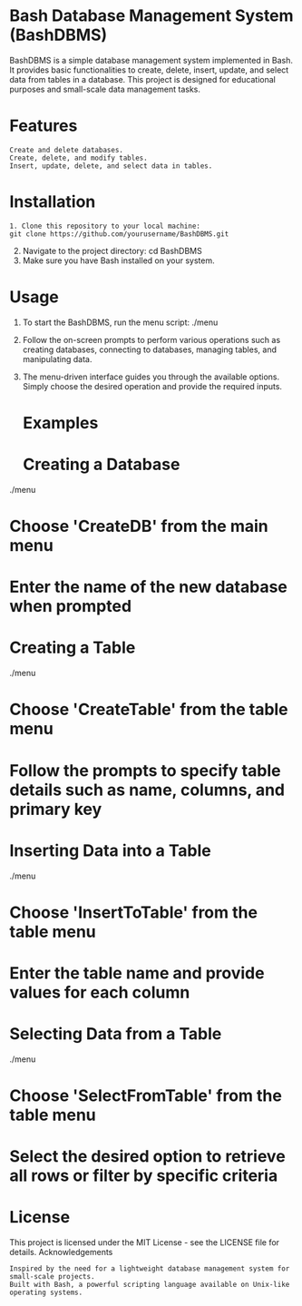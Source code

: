 # Bash Database Management System (BashDBMS)

BashDBMS is a simple database management system implemented in Bash. It provides basic functionalities to create, delete, insert, update, and select data from tables in a database. This project is designed for educational purposes and small-scale data management tasks.
# Features

    Create and delete databases.
    Create, delete, and modify tables.
    Insert, update, delete, and select data in tables.
    
 # Installation

    1. Clone this repository to your local machine:
    git clone https://github.com/yourusername/BashDBMS.git
   2. Navigate to the project directory:
      cd BashDBMS
   3. Make sure you have Bash installed on your system.

 # Usage

   1.  To start the BashDBMS, run the menu script:
    ./menu
2. Follow the on-screen prompts to perform various operations such as creating databases, connecting to databases, managing tables, and manipulating data.

3. The menu-driven interface guides you through the available options. Simply choose the desired operation and provide the required inputs.

   # Examples
   # Creating a Database
./menu

# Choose 'CreateDB' from the main menu
# Enter the name of the new database when prompted

# Creating a Table

./menu

# Choose 'CreateTable' from the table menu
# Follow the prompts to specify table details such as name, columns, and primary key

# Inserting Data into a Table

./menu

# Choose 'InsertToTable' from the table menu
# Enter the table name and provide values for each column

# Selecting Data from a Table

./menu

# Choose 'SelectFromTable' from the table menu
# Select the desired option to retrieve all rows or filter by specific criteria

# License

This project is licensed under the MIT License - see the LICENSE file for details.
Acknowledgements

    Inspired by the need for a lightweight database management system for small-scale projects.
    Built with Bash, a powerful scripting language available on Unix-like operating systems.
